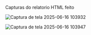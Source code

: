 Capturas do relatorio HTML feito

![Captura de tela 2025-06-16 103932](https://github.com/user-attachments/assets/ab8f5c7a-8912-4852-b1df-263ff453d35d)

![Captura de tela 2025-06-16 103947](https://github.com/user-attachments/assets/01c5d59d-fa9c-42ab-807d-88d85723bb08)


